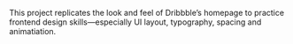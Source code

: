 This project replicates the look and feel of Dribbble’s homepage to practice frontend design skills—especially UI layout, typography, spacing and animatiation.
